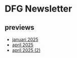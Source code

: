 # DFG Newsletter

## previews 
- [januari 2025](https://team-switch-reclamebureau.github.io/dfg-newsletter/2025-01.html)
- [april 2025](https://team-switch-reclamebureau.github.io/dfg-newsletter/2025-04.html)
- [april 2025 (2)](https://team-switch-reclamebureau.github.io/dfg-newsletter/2025-04-2.html)